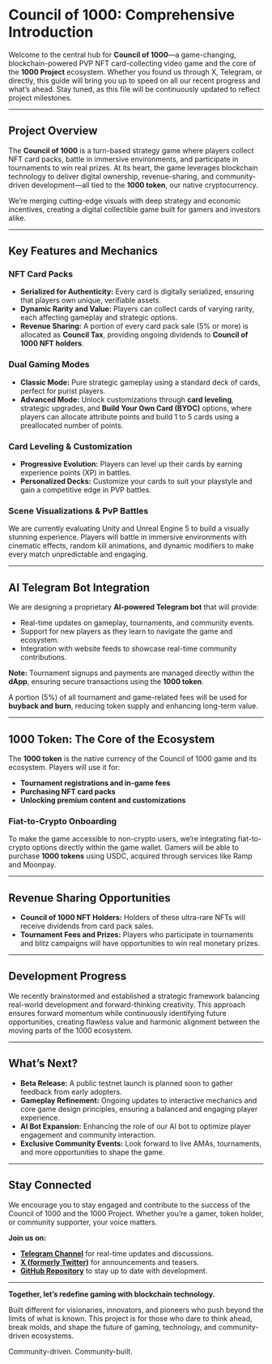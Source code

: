 # Council of 1000: Comprehensive Introduction

Welcome to the central hub for **Council of 1000**—a game-changing, blockchain-powered PVP NFT card-collecting video game and the core of the **1000 Project** ecosystem. Whether you found us through X, Telegram, or directly, this guide will bring you up to speed on all our recent progress and what’s ahead. Stay tuned, as this file will be continuously updated to reflect project milestones.

---

## Project Overview

The **Council of 1000** is a turn-based strategy game where players collect NFT card packs, battle in immersive environments, and participate in tournaments to win real prizes. At its heart, the game leverages blockchain technology to deliver digital ownership, revenue-sharing, and community-driven development—all tied to the **1000 token**, our native cryptocurrency.

We’re merging cutting-edge visuals with deep strategy and economic incentives, creating a digital collectible game built for gamers and investors alike.

---

## Key Features and Mechanics

### NFT Card Packs

- **Serialized for Authenticity:** Every card is digitally serialized, ensuring that players own unique, verifiable assets.
- **Dynamic Rarity and Value:** Players can collect cards of varying rarity, each affecting gameplay and strategic options.
- **Revenue Sharing:** A portion of every card pack sale (5% or more) is allocated as **Council Tax**, providing ongoing dividends to **Council of 1000 NFT holders**.

### Dual Gaming Modes

- **Classic Mode:** Pure strategic gameplay using a standard deck of cards, perfect for purist players.
- **Advanced Mode:** Unlock customizations through **card leveling**, strategic upgrades, and **Build Your Own Card (BYOC)** options, where players can allocate attribute points and build 1 to 5 cards using a preallocated number of points.

### Card Leveling & Customization

- **Progressive Evolution:** Players can level up their cards by earning experience points (XP) in battles.
- **Personalized Decks:** Customize your cards to suit your playstyle and gain a competitive edge in PVP battles.

### Scene Visualizations & PvP Battles

We are currently evaluating Unity and Unreal Engine 5 to build a visually stunning experience. Players will battle in immersive environments with cinematic effects, random kill animations, and dynamic modifiers to make every match unpredictable and engaging.

---

## AI Telegram Bot Integration

We are designing a proprietary **AI-powered Telegram bot** that will provide:

- Real-time updates on gameplay, tournaments, and community events.
- Support for new players as they learn to navigate the game and ecosystem.
- Integration with website feeds to showcase real-time community contributions.

**Note:** Tournament signups and payments are managed directly within the **dApp**, ensuring secure transactions using the **1000 token**.

A portion (5%) of all tournament and game-related fees will be used for **buyback and burn**, reducing token supply and enhancing long-term value.

---

## 1000 Token: The Core of the Ecosystem

The **1000 token** is the native currency of the Council of 1000 game and its ecosystem. Players will use it for:

- **Tournament registrations and in-game fees**
- **Purchasing NFT card packs**
- **Unlocking premium content and customizations**

### Fiat-to-Crypto Onboarding

To make the game accessible to non-crypto users, we’re integrating fiat-to-crypto options directly within the game wallet. Gamers will be able to purchase **1000 tokens** using USDC, acquired through services like Ramp and Moonpay.

---

## Revenue Sharing Opportunities

- **Council of 1000 NFT Holders:** Holders of these ultra-rare NFTs will receive dividends from card pack sales.
- **Tournament Fees and Prizes:** Players who participate in tournaments and blitz campaigns will have opportunities to win real monetary prizes.

---

## Development Progress

We recently brainstormed and established a strategic framework balancing real-world development and forward-thinking creativity. This approach ensures forward momentum while continuously identifying future opportunities, creating flawless value and harmonic alignment between the moving parts of the 1000 ecosystem.

---

## What’s Next?

- **Beta Release:** A public testnet launch is planned soon to gather feedback from early adopters.
- **Gameplay Refinement:** Ongoing updates to interactive mechanics and core game design principles, ensuring a balanced and engaging player experience.
- **AI Bot Expansion:** Enhancing the role of our AI bot to optimize player engagement and community interaction.
- **Exclusive Community Events:** Look forward to live AMAs, tournaments, and more opportunities to shape the game.

---

## Stay Connected

We encourage you to stay engaged and contribute to the success of the Council of 1000 and the 1000 Project. Whether you’re a gamer, token holder, or community supporter, your voice matters.

**Join us on:**

- **[Telegram Channel](https://t.me/The1000Project)** for real-time updates and discussions.
- **[X (formerly Twitter)](https://x.com/1000CryptoAI)** for announcements and teasers.
- **[GitHub Repository](https://github.com/1000Project/Council_of_1000)** to stay up to date with development.

---

**Together, let’s redefine gaming with blockchain technology.**

Built different for visionaries, innovators, and pioneers who push beyond the limits of what is known. This project is for those who dare to think ahead, break molds, and shape the future of gaming, technology, and community-driven ecosystems.

Community-driven. Community-built.

